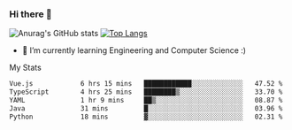 ### Hi there 👋

![Anurag's GitHub stats](https://github-readme-stats.vercel.app/api?username=MatteoIorio11&show_icons=true&theme=dark) 
[![Top Langs](https://github-readme-stats.vercel.app/api/top-langs/?username=MatteoIorio11&theme=dark)](https://github.com/MatteoIorio11/github-readme-stats)

- 🌱 I’m currently learning Engineering and Computer Science :)

<!--
**MatteoIorio11/MatteoIorio11** is a ✨ _special_ ✨ repository because its `README.md` (this file) appears on your GitHub profile.

Here are some ideas to get you started:

- 🔭 I’m currently working on ...
- 🌱 I’m currently learning ...
- 👯 I’m looking to collaborate on ...
- 🤔 I’m looking for help with ...
- 💬 Ask me about ...
- 📫 How to reach me: ...
- 😄 Pronouns: ...
- ⚡ Fun fact: ...
-->
My Stats
<!--START_SECTION:waka-->

```txt
Vue.js            6 hrs 15 mins   ████████████░░░░░░░░░░░░░   47.52 %
TypeScript        4 hrs 25 mins   ████████▒░░░░░░░░░░░░░░░░   33.70 %
YAML              1 hr 9 mins     ██▒░░░░░░░░░░░░░░░░░░░░░░   08.87 %
Java              31 mins         █░░░░░░░░░░░░░░░░░░░░░░░░   03.96 %
Python            18 mins         ▓░░░░░░░░░░░░░░░░░░░░░░░░   02.31 %
```

<!--END_SECTION:waka-->
